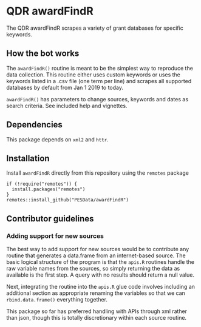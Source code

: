 # QDR awardFindR

The QDR awardFindR scrapes a variety of grant databases for specific keywords. 

## How the bot works

The `awardFindR()` routine is meant to be the simplest way to reproduce the data collection. This routine either uses custom keywords or uses the keywords listed in a .csv file (one term per line) and scrapes all supported databases by default from Jan 1 2019 to today.

`awardFindR()` has parameters to change sources, keywords and dates as search criteria. See included help and vignettes.

## Dependencies

This package depends on `xml2` and `httr`.

## Installation
Install `awardFindR` directly from this repository using the `remotes` package
```
if (!require("remotes")) {
  install.packages("remotes")
}
remotes::install_github("PESData/awardFindR")
```

## Contributor guidelines

### Adding support for new sources

The best way to add support for new sources would be to contribute any routine that generates a data.frame from an internet-based source. The basic logical structure of the program is that the `apis.R` routines handle the raw variable names from the sources, so simply returning the data as available is the first step. A query with no results should return a null value. 

Next, integrating the routine into the `apis.R` glue code involves including an additional section as appropriate renaming the variables so that we can `rbind.data.frame()` everything together.

This package so far has preferred handling with APIs through xml rather than json, though this is totally discretionary within each source routine.
